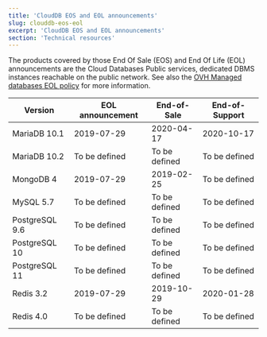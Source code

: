```yaml
---
title: 'CloudDB EOS and EOL announcements'
slug: clouddb-eos-eol
excerpt: 'CloudDB EOS and EOL announcements'
section: 'Technical resources'
---
```


The products covered by those End Of Sale (EOS) and End Of Life (EOL) announcements are the Cloud Databases Public services, dedicated DBMS instances reachable on the public network. See also the [OVH Managed databases EOL policy](../life-cycle/guide.en-gb.md) for more information.

|Version|EOL announcement|End-of-Sale|End-of-Support|
|---|---|---|---|
|MariaDB 10.1|2019-07-29|2020-04-17|2020-10-17|
|MariaDB 10.2|To be defined|To be defined|To be defined|
|MongoDB 4|2019-07-29|2019-02-25|To be defined|
|MySQL 5.7|To be defined|To be defined|To be defined|
|PostgreSQL 9.6|To be defined|To be defined|To be defined|
|PostgreSQL 10|To be defined|To be defined|To be defined|
|PostgreSQL 11|To be defined|To be defined|To be defined|
|Redis 3.2|2019-07-29|2019-10-29|2020-01-28|
|Redis 4.0|To be defined|To be defined|To be defined|
